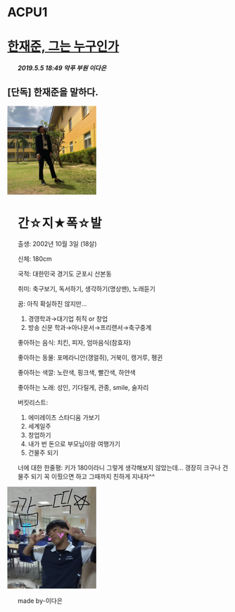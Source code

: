 # ACPU1
<html>
<head>
  
  <meta charset="utf-8">
</head>
<body>

  <h1><a href="index.html">한재준, 그는 누구인가</a></h1>
  <ol> <h5>2019.5.5 18:49 악푸 부원 이다은</h5> </ol>
  <h2>[단독] 한재준을 말하다.</h2>
  <img src="재준 한.jpg" width="40%">
  <ol><h1>간☆지★폭☆발</h1></ol>
<p>
<ol>출생: 2002년 10월 3일 (18살)</ol>
<ol>신체: 180cm</ol>
<ol>국적: 대한민국 경기도 군포시 산본동</ol>
<ol>취미: 축구보기, 독서하기, 생각하기(명상맨), 노래듣기</ol>
<ol>꿈: 아직 확실하진 않지만...
       <ol><li>경영학과→대기업 취직 or 창업</li>
      <li>방송 신문 학과→아나운서→프리랜서→축구중계</li></ol>
</ol>
<ol>좋아하는 음식: 치킨, 피자, 엄마음식(참효자)</ol>
<ol>좋아하는 동물: 포메라니안(갱얼쥐), 거북이, 캥거루, 펭귄</ol>
<ol>좋아하는 색깔: 노란색, 핑크색, 빨간색, 하얀색</ol>
<ol>좋아하는 노래: 성인, 기다릴게, 관종, smile, 술자리</ol>
<ol>버킷리스트:
  <ol><li>에미레이츠 스타디움 가보기</li>
  <li>세계일주</li>
  <li>창업하기</li>
  <li>내가 번 돈으로 부모님이랑 여행가기</li>
  <li>건물주 되기</li></ol>
  </ol>
<ol> 너에 대한 한줄평: 키가 180이라니 그렇게 생각해보지 않았는데... 갱장히 크구나 건물주 되기 꼭 이뤘으면 하고 그때까지 친하게 지내자^^</ol>
<img src="깜띡2.jpg" width="40%">

<ol>made by-이다은</ol>


